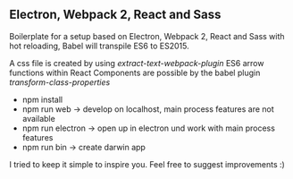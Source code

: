 Electron, Webpack 2, React and Sass
-----------------------------------

Boilerplate for a setup based on Electron, Webpack 2, React and Sass with hot reloading, Babel will transpile ES6 to ES2015.

A css file is created by using *extract-text-webpack-plugin*
ES6 arrow functions within React Components are possible by the babel plugin *transform-class-properties*

- npm install
- npm run web -> develop on localhost, main process features are not available
- npm run electron -> open up in electron und work with main process features
- npm run bin -> create darwin app

I tried to keep it simple to inspire you. Feel free to suggest improvements :)

